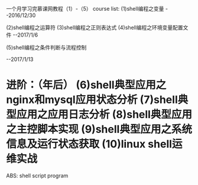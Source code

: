 一个月学习完慕课网教程（1）-（5）
course list:
(1)shell编程之变量
 --2016/12/30
 
(2)shell编程之运算符
(3)shell编程之正则表达式
(4)shell编程之环境变量配置文件
--2017/1/6

(5)shell编程之条件判断与流程控制

--2017/1/13

进阶：（年后）
(6)shell典型应用之nginx和mysql应用状态分析
(7)shell典型应用之应用日志分析
(8)shell典型应用之主控脚本实现
(9)shell典型应用之系统信息及运行状态获取
(10)linux shell运维实战
========================================
ABS:
shell script program
